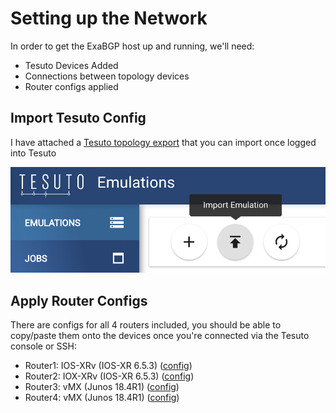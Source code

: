 # Setting up the Network

In order to get the ExaBGP host up and running, we'll need:
- Tesuto Devices Added
- Connections between topology devices
- Router configs applied

## Import Tesuto Config
I have attached a [Tesuto topology export](nanog77-hackathon-basic-demo.export) that you can import once logged into Tesuto

![Tesuto Import](tesuto-import.png)


## Apply Router Configs

There are configs for all 4 routers included, you should be able to copy/paste them onto the devices once you're connected via the Tesuto console or SSH:

- Router1: IOS-XRv (IOS-XR 6.5.3) ([config](router1.iosxr.cfg))
- Router2: IOX-XRv (IOS-XR 6.5.3) ([config](router2.iosxr.cfg))
- Router3: vMX (Junos 18.4R1) ([config](router3.junos.cfg))
- Router4: vMX (Junos 18.4R1) ([config](router4.junos.cfg))

